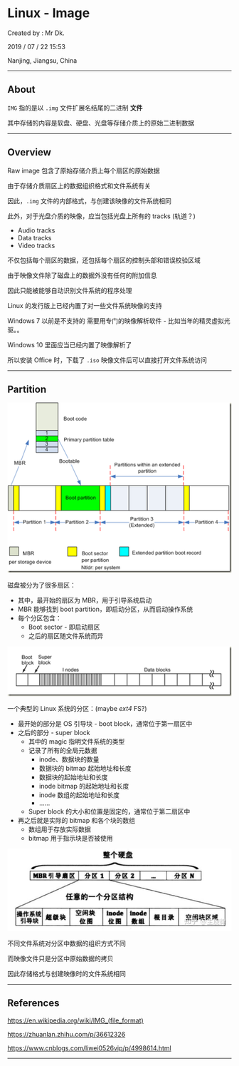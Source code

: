 # Linux - Image

Created by : Mr Dk.

2019 / 07 / 22 15:53

Nanjing, Jiangsu, China

---

## About

`IMG` 指的是以 `.img` 文件扩展名结尾的二进制 __文件__

其中存储的内容是软盘、硬盘、光盘等存储介质上的原始二进制数据

---

## Overview

Raw image 包含了原始存储介质上每个扇区的原始数据

由于存储介质扇区上的数据组织格式和文件系统有关

因此，`.img` 文件的内部格式，与创建该映像的文件系统相同

此外，对于光盘介质的映像，应当包括光盘上所有的 tracks (轨道？)

* Audio tracks
* Data tracks
* Video tracks

不仅包括每个扇区的数据，还包括每个扇区的控制头部和错误校验区域

由于映像文件除了磁盘上的数据外没有任何的附加信息

因此只能被能够自动识别文件系统的程序处理

Linux 的发行版上已经内置了对一些文件系统映像的支持

Windows 7 以前是不支持的 需要用专门的映像解析软件 - 比如当年的精灵虚拟光驱。。

Windows 10 里面应当已经内置了映像解析了

所以安装 Office 时，下载了 `.iso` 映像文件后可以直接打开文件系统访问

---

## Partition

![disk-partition](../img/disk-partition.png)

磁盘被分为了很多扇区：

* 其中，最开始的扇区为 MBR，用于引导系统启动
* MBR 能够找到 boot partition，即启动分区，从而启动操作系统
* 每个分区包含：
  * Boot sector - 即启动扇区
  * 之后的扇区随文件系统而异

![linux-partition](../img/linux-partition.png)

一个典型的 Linux 系统的分区：(maybe _ext4_ FS?)

* 最开始的部分是 OS 引导块 - boot block，通常位于第一扇区中
* 之后的部分 - super block
  * 其中的 magic 指明文件系统的类型
  * 记录了所有的全局元数据
    * inode、数据块的数量
    * 数据块的 bitmap 起始地址和长度
    * 数据块的起始地址和长度
    * inode bitmap 的起始地址和长度
    * inode 数组的起始地址和长度
    * ......
  * Super block 的大小和位置是固定的，通常位于第二扇区中
* 再之后就是实际的 bitmap 和各个块的数组
  * 数组用于存放实际数据
  * bitmap 用于指示块是否被使用

![partition-structure](../img/partition-structure.png)

不同文件系统对分区中数据的组织方式不同

而映像文件只是分区中原始数据的拷贝

因此存储格式与创建映像时的文件系统相同

---

## References

https://en.wikipedia.org/wiki/IMG_(file_format)

https://zhuanlan.zhihu.com/p/36612326

https://www.cnblogs.com/liwei0526vip/p/4998614.html

---

